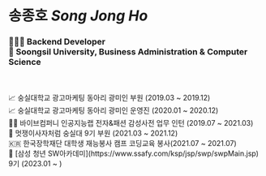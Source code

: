 
# 송종호 *Song Jong Ho* <br> 
<h3>
🧑🏼‍💻 Backend Developer  <br>
🏫 Soongsil University, Business Administration & Computer Science
</h3>


<br>
<br>
📈 숭실대학교 광고마케팅 동아리 광미인 부원 (2019.03 ~ 2019.12) <br>
📈 숭실대학교 광고마케팅 동아리 광미인 운영진 (2020.01 ~ 2020.12) <br>
👩‍💻 바이브컴퍼니 인공지능랩 전자&패션 감성사전 업무 인턴 (2019.07 ~ 2021.03) <br>
🦁 멋쟁이사자처럼 숭실대 9기 부원 (2021.03 ~ 2021.12) <br>
🇰🇷 한국장학재단 대학생 재능봉사 캠프 코딩교육 봉사(2021.07 ~ 2021.07) <br>
🎁 [삼성 청년 SW아카데미](https://www.ssafy.com/ksp/jsp/swp/swpMain.jsp) 9기 (2023.01 ~ )<br><br>
